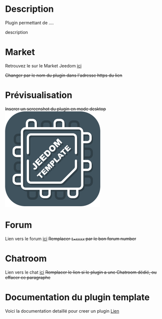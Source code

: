 # Description

Plugin permettant de ....

description

# Market

Retrouvez le sur le Market Jeedom [ici](https://www.jeedom.com/market/index.php?v=d&p=market&type=plugin&&name=<Plugin>)

~~Changer <Plugin> par le nom du plugin dans l'adresse https du lien~~

# Prévisualisation

~~Inserer un screenshot du plugin en mode desktop~~
![scrennshot1](../images/template_icon.png)

# Forum

Lien vers le forum [ici](https://www.jeedom.com/forum/viewtopic.php?t=xxxx)
~~Remplacer `t=xxxx` par le bon forum number~~

# Chatroom

Lien vers le chat [ici](https://gitter.im/xxx)
~~Remplacer le lien si le plugin a une Chatroom dédié, ou effacer ce paragraphe~~

# Documentation du plugin template
Voici la documentation detaillé pour creer un plugin [Lien](index-template.md)
